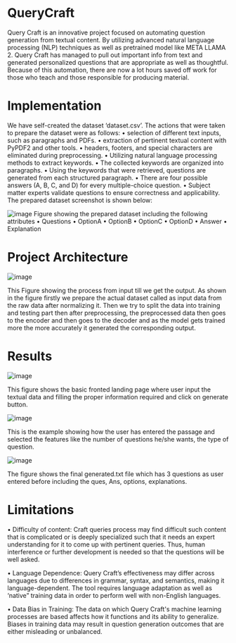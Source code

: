 # QueryCraft
Query Craft is an innovative project focused on automating question generation from textual content. By utilizing advanced natural language processing (NLP) techniques as well as pretrained model like META LLAMA 2. Query Craft has managed to pull out important info from text and generated personalized questions that are appropriate as well as thoughtful. Because of this automation, there are now a lot hours saved off work for those who teach and those responsible for producing material.

# Implementation 
We have self-created the dataset ‘dataset.csv’.
The actions that were taken to prepare the dataset were as follows:
•	selection of different text inputs, such as paragraphs and PDFs.
•	extraction of pertinent textual content with PyPDF2 and other tools.
•	headers, footers, and special characters are eliminated during preprocessing.
•	Utilizing natural language processing methods to extract keywords.
•	The collected keywords are organized into paragraphs.
•	Using the keywords that were retrieved, questions are generated from each structured paragraph.
•	There are four possible answers (A, B, C, and D) for every multiple-choice question.
•	Subject matter experts validate questions to ensure correctness and applicability.
The prepared dataset screenshot is shown below:

![image](https://github.com/user-attachments/assets/98df5321-e99a-4fc9-aa70-2285c826625c)
Figure showing the prepared dataset including the following attributes
•	Questions
•	OptionA
•	OptionB
•	OptionC
•	OptionD
•	Answer
•	Explanation


# Project Architecture
![image](https://github.com/user-attachments/assets/37679dae-fcc0-4a49-b49f-f1d025af98bc)

This Figure showing the process from input till we get the output. As shown in the figure firstly we prepare the actual dataset called as input data from the raw data after normalizing it. Then we try to split the data into training and testing part then after preprocessing, the preprocessed data then goes to the encoder and then goes to the decoder and as the model gets trained more the more accurately it generated the corresponding output.



# Results
![image](https://github.com/user-attachments/assets/75540b11-bb2d-4861-bca9-d421a5b5778c)

This figure shows the basic fronted landing page where user input the textual data and filling the proper information required and click on generate button.



![image](https://github.com/user-attachments/assets/a21c1a96-c025-4a06-864e-f62700c58f9a)

This is the example showing how the user has entered the passage and selected the features like the number of questions he/she wants, the type of question.



![image](https://github.com/user-attachments/assets/f8864b1f-d0ea-4390-9067-ace3150913fb)

The figure shows the final generated.txt file which has 3 questions as user entered before including the ques, Ans, options, explanations.



# Limitations
•	Difficulty of content: Craft queries process may find difficult such content that is complicated or is deeply specialized such that it needs an expert understanding for it to come up with pertinent queries. Thus, human interference or further development is needed so that the questions will be well asked.

•	Language Dependence: Query Craft’s effectiveness may differ across languages due to differences in grammar, syntax, and semantics, making it language-dependent. The tool requires language adaptation as well as ‘native” training data in order to perform well with non-English languages.

•	Data Bias in Training: The data on which Query Craft's machine learning processes are based affects how it functions and its ability to generalize. Biases in training data may result in question generation outcomes that are either misleading or unbalanced.


